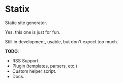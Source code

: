 # Statix

Static site generator.

Yes, this one is just for fun.

Still in development, usable, but don't expect too much.

**TODO**:

- RSS Support.
- Plugin (templates, parsers, etc.)
- Custom helper script.
- Docs.
